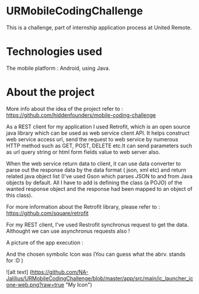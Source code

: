# URMobileCodingChallenge

This is a challenge, part of internship application process at United Remote.

# Technologies used

The mobile platform : Android, using Java.

# About the project

More info about the idea of the project refer to :
https://github.com/hiddenfounders/mobile-coding-challenge

As a REST client for my application I used Retrofit, which is an open source java library which can be used as web service client API. It helps construct web service access url,  send the request to web service by numerous HTTP method such as GET, POST, DELETE etc.It can send parameters such as url query string or html form fields value to web server also.

When the web service return data to client, it can use data converter to parse out the response data by the data format ( json, xml etc) and return related java object list (I've used Gson which parses JSON to and from Java objects by default. All I have to add is defining the class (a POJO) of the wanted response object and the response had been mapped to an object of this class).

For more information about the Retrofit library, please refer to  : https://github.com/square/retrofit

For my REST client, I've used Restrofit synchronus request to get the data. Althought we can use asynchronus requests also !

A picture of the app execution :

And the chosen symbolic Icon was (You can guess what the abrv. stands for :D )

![alt text] (https://github.com/NA-Jalilius/URMobileCodingChallenge/blob/master/app/src/main/ic_launcher_icone-web.png?raw=true "My Icon")

